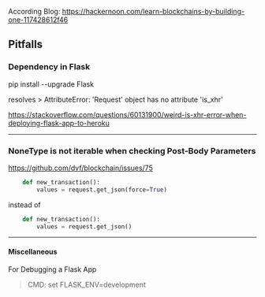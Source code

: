 According Blog:
https://hackernoon.com/learn-blockchains-by-building-one-117428612f46

## Pitfalls

### Dependency in Flask

pip install --upgrade Flask

resolves > AttributeError: 'Request' object has no attribute 'is_xhr'

https://stackoverflow.com/questions/60131900/weird-is-xhr-error-when-deploying-flask-app-to-heroku

---
### NoneType is not iterable when checking Post-Body Parameters

https://github.com/dvf/blockchain/issues/75


```python
    def new_transaction():
        values = request.get_json(force=True)
```

instead of 

```python
    def new_transaction():
        values = request.get_json()
```

---

#### Miscellaneous

For Debugging a Flask App

> CMD: set FLASK_ENV=development

